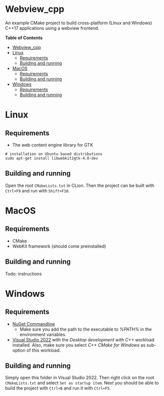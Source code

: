 # Webview_cpp

An example CMake project to build cross-platform (Linux and Windows) C++17 
applications using a webview frontend.

**Table of Contents**

- [Webview_cpp](#webview_cpp)
- [Linux](#linux)
  - [Requirements](#requirements)
  - [Building and running](#building-and-running)
- [MacOS](#macos)
  - [Requirements](#requirements-1)
  - [Building and running](#building-and-running-1)
- [Windows](#windows)
  - [Requirements](#requirements-2)
  - [Building and running](#building-and-running-2)

# Linux

## Requirements

* The web content engine library for GTK

```shell
# installation on Ubuntu based distributions
sudo apt-get install libwebkit2gtk-4.0-dev
```

## Building and running

Open the root `CMakeLists.txt` in CLion. Then the project can be built with 
`Ctrl+F9` and run with `Shift+F10`.

# MacOS

## Requirements

* CMake
* WebKit framework (should come preinstalled)

## Building and running

Todo: instructions

# Windows

## Requirements

* [NuGet Commandline](https://www.nuget.org/downloads)
  * Make sure you add the path to the executable to *%PATH%* in the environment
    variables.
* [Visual Studio 2022](https://visualstudio.microsoft.com/vs/) with the
  *Desktop development with C++* workload installed. Also, make sure you select
  *C++ CMake for Windows* as sub-option of this workload.

## Building and running

Simply open this folder in Visual Studio 2022. Then right click on the root
`CMakeLists.txt` and select `Set as startup item`. Next you should be able to
build the project with `Ctrl+B` and run it with `Ctrl+F5`.
